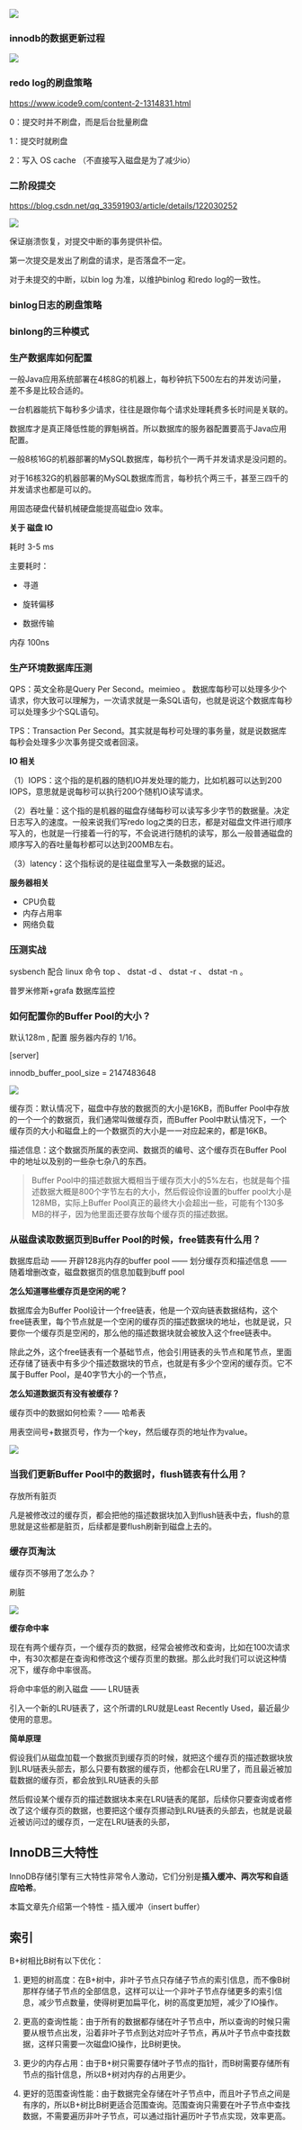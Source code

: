 ![](https://yitiaoit.oss-cn-beijing.aliyuncs.com/img/image-20220418113738301.png)



### innodb的数据更新过程

![](https://yitiaoit.oss-cn-beijing.aliyuncs.com/img/image-20220418115432392.png)

### redo log的刷盘策略

https://www.icode9.com/content-2-1314831.html

0：提交时并不刷盘，而是后台批量刷盘

1：提交时就刷盘

2：写入 OS cache （不直接写入磁盘是为了减少io）

### 二阶段提交

https://blog.csdn.net/qq_33591903/article/details/122030252

![](https://yitiaoit.oss-cn-beijing.aliyuncs.com/img/image-20220418142711065.png)

保证崩溃恢复，对提交中断的事务提供补偿。

第一次提交是发出了刷盘的请求，是否落盘不一定。

对于未提交的中断，以bin log 为准，以维护binlog 和redo log的一致性。

### binlog日志的刷盘策略



### binlong的三种模式



### 生产数据库如何配置

一般Java应用系统部署在4核8G的机器上，每秒钟抗下500左右的并发访问量，差不多是比较合适的。

一台机器能抗下每秒多少请求，往往是跟你每个请求处理耗费多长时间是关联的。

数据库才是真正降低性能的罪魁祸首。所以数据库的服务器配置要高于Java应用配置。

一般8核16G的机器部署的MySQL数据库，每秒抗个一两千并发请求是没问题的。

对于16核32G的机器部署的MySQL数据库而言，每秒抗个两三千，甚至三四千的并发请求也都是可以的。

用固态硬盘代替机械硬盘能提高磁盘io 效率。

**关于 磁盘 IO**

耗时 3-5 ms

主要耗时：

- 寻道

- 旋转偏移

- 数据传输

内存 100ns



### 生产环境数据库压测

QPS：英文全称是Query Per Second。meimieo 。 数据库每秒可以处理多少个请求，你大致可以理解为，一次请求就是一条SQL语句，也就是说这个数据库每秒可以处理多少个SQL语句。

TPS：Transaction Per Second。其实就是每秒可处理的事务量，就是说数据库每秒会处理多少次事务提交或者回滚。

**IO 相关**

（1）IOPS：这个指的是机器的随机IO并发处理的能力，比如机器可以达到200 IOPS，意思就是说每秒可以执行200个随机IO读写请求。

（2）吞吐量：这个指的是机器的磁盘存储每秒可以读写多少字节的数据量。决定日志写入的速度。一般来说我们写redo log之类的日志，都是对磁盘文件进行顺序写入的，也就是一行接着一行的写，不会说进行随机的读写，那么一般普通磁盘的顺序写入的吞吐量每秒都可以达到200MB左右。

（3）latency：这个指标说的是往磁盘里写入一条数据的延迟。

**服务器相关**

- CPU负载
- 内存占用率
- 网络负载

### 压测实战

sysbench 配合 linux 命令 top 、 dstat -d 、 dstat -r 、  dstat -n 。

普罗米修斯+grafa 数据库监控

### 如何配置你的Buffer Pool的大小？

默认128m , 配置 服务器内存的 1/16。

[server]

innodb_buffer_pool_size = 2147483648

![](https://yitiaoit.oss-cn-beijing.aliyuncs.com/img/image-20220418172217707.png)

缓存页：默认情况下，磁盘中存放的数据页的大小是16KB，而Buffer Pool中存放的一个一个的数据页，我们通常叫做缓存页，而Buffer Pool中默认情况下，一个缓存页的大小和磁盘上的一个数据页的大小是一一对应起来的，都是16KB。

描述信息：这个数据页所属的表空间、数据页的编号、这个缓存页在Buffer Pool中的地址以及别的一些杂七杂八的东西。

>  Buffer Pool中的描述数据大概相当于缓存页大小的5%左右，也就是每个描述数据大概是800个字节左右的大小，然后假设你设置的buffer pool大小是128MB，实际上Buffer Pool真正的最终大小会超出一些，可能有个130多MB的样子，因为他里面还要存放每个缓存页的描述数据。

### 从磁盘读取数据页到Buffer Pool的时候，free链表有什么用？

数据库启动 —— 开辟128兆内存的buffer pool —— 划分缓存页和描述信息 —— 随着增删改查，磁盘数据页的信息加载到buff pool 

**怎么知道哪些缓存页是空闲的呢？**

数据库会为Buffer Pool设计一个free链表，他是一个双向链表数据结构，这个free链表里，每个节点就是一个空闲的缓存页的描述数据块的地址，也就是说，只要你一个缓存页是空闲的，那么他的描述数据块就会被放入这个free链表中。

除此之外，这个free链表有一个基础节点，他会引用链表的头节点和尾节点，里面还存储了链表中有多少个描述数据块的节点，也就是有多少个空闲的缓存页。它不属于Buffer Pool，是40字节大小的一个节点，

**怎么知道数据页有没有被缓存？**

缓存页中的数据如何检索？—— 哈希表

用表空间号+数据页号，作为一个key，然后缓存页的地址作为value。

![](https://yitiaoit.oss-cn-beijing.aliyuncs.com/img/image-20220418175242531.png)

### 当我们更新Buffer Pool中的数据时，flush链表有什么用？

存放所有脏页

凡是被修改过的缓存页，都会把他的描述数据块加入到flush链表中去，flush的意思就是这些都是脏页，后续都是要flush刷新到磁盘上去的。

### 缓存页淘汰

缓存页不够用了怎么办？

刷脏

![](https://yitiaoit.oss-cn-beijing.aliyuncs.com/img/image-20220418180601214.png)

**缓存命中率**

现在有两个缓存页，一个缓存页的数据，经常会被修改和查询，比如在100次请求中，有30次都是在查询和修改这个缓存页里的数据。那么此时我们可以说这种情况下，缓存命中率很高。

将命中率低的刷入磁盘 —— LRU链表

引入一个新的LRU链表了，这个所谓的LRU就是Least Recently Used，最近最少使用的意思。

**简单原理**

假设我们从磁盘加载一个数据页到缓存页的时候，就把这个缓存页的描述数据块放到LRU链表头部去，那么只要有数据的缓存页，他都会在LRU里了，而且最近被加载数据的缓存页，都会放到LRU链表的头部

然后假设某个缓存页的描述数据块本来在LRU链表的尾部，后续你只要查询或者修改了这个缓存页的数据，也要把这个缓存页挪动到LRU链表的头部去，也就是说最近被访问过的缓存页，一定在LRU链表的头部，



## InnoDB三大特性

InnoDB存储引擎有三大特性非常令人激动，它们分别是**插入缓冲、两次写和自适应哈希**。

本篇文章先介绍第一个特性 - 插入缓冲（insert buffer）





## 索引

B+树相比B树有以下优化：

1. 更短的树高度：在B+树中，非叶子节点只存储子节点的索引信息，而不像B树那样存储子节点的全部信息，这样可以让一个非叶子节点存储更多的索引信息，减少节点数量，使得树更加扁平化，树的高度更加短，减少了IO操作。

2. 更高的查询性能：由于所有的数据都存储在叶子节点中，所以查询的时候只需要从根节点出发，沿着非叶子节点到达对应叶子节点，再从叶子节点中查找数据，这样只需要一次磁盘IO操作，比B树更快。

3. 更少的内存占用：由于B+树只需要存储叶子节点的指针，而B树需要存储所有节点的指针信息，所以B+树对内存的占用更少。

4. 更好的范围查询性能：由于数据完全存储在叶子节点中，而且叶子节点之间是有序的，所以B+树比B树更适合范围查询。范围查询只需要在叶子节点中查找数据，不需要遍历非叶子节点，可以通过指针遍历叶子节点实现，效率更高。









